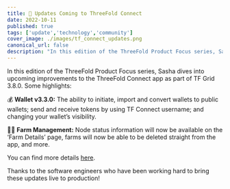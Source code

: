 ```yaml
---
title: 📱 Updates Coming to ThreeFold Connect
date: 2022-10-11
published: true
tags: ['update','technology','community']
cover_image: ./images/tf_connect_updates.png
canonical_url: false
description: "In this edition of the ThreeFold Product Focus series, Sasha dives into upcoming improvements to the ThreeFold Connect app as part of TF Grid 3.8.0."
---
```


In this edition of the ThreeFold Product Focus series, Sasha dives into upcoming improvements to the ThreeFold Connect app as part of TF Grid 3.8.0. Some highlights:

💰 **Wallet v3.3.0:** The ability to initiate, import and convert wallets to public wallets; send and receive tokens by using TF Connect username; and changing your wallet’s visibility.

👩‍🌾 **Farm Management:** Node status information will now be available on the ‘Farm Details’ page, farms will now be able to be deleted straight from the app, and more.

You can find more details [here](https://forum.threefold.io/t/tf-product-focus-tfconnect-app-tfgrid-v3-8-0/3409).

Thanks to the software engineers who have been working hard to bring these updates live to production!
